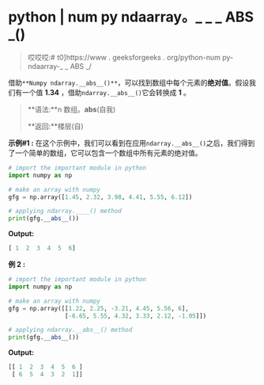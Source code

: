 # python | num py ndaarray。_ _ _ ABS _()

> 哎哎哎:# t0]https://www . geeksforgeeks . org/python-num py-ndaarray-_ _ ABS _/

借助`**Numpy ndarray.__abs__()**`，可以找到数组中每个元素的**绝对值**。假设我们有一个值 **1.34** ，借助`ndarray.__abs__()`它会转换成 **1** 。

> **语法:**n 数组。__abs__(自我)
> 
> **返回:**楼层(自)

**示例#1 :**
在这个示例中，我们可以看到在应用`ndarray.__abs__()`之后，我们得到了一个简单的数组，它可以包含一个数组中所有元素的绝对值。

```py
# import the important module in python
import numpy as np

# make an array with numpy
gfg = np.array([1.45, 2.32, 3.98, 4.41, 5.55, 6.12])

# applying ndarray.____() method
print(gfg.__abs__())
```

**Output:**

```py
[ 1  2  3  4  5  6]

```

**例 2 :**

```py
# import the important module in python
import numpy as np

# make an array with numpy
gfg = np.array([[1.22, 2.25, -3.21, 4.45, 5.56, 6],
                [-6.65, 5.55, 4.32, 3.33, 2.12, -1.05]])

# applying ndarray.__abs__() method
print(gfg.__abs__())
```

**Output:**

```py
[[ 1  2  3  4  5  6 ]
 [ 6  5  4  3  2  1]]

```